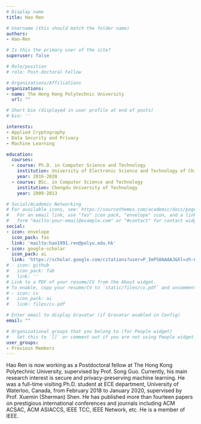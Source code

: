 ```yaml
---
# Display name
title: Hao Ren

# Username (this should match the folder name)
authors:
- Hao-Ren

# Is this the primary user of the site?
superuser: false

# Role/position
# role: Post-doctoral Fellow

# Organizations/Affiliations
organizations:
- name: The Hong Kong Polytechnic University
  url: ""

# Short bio (displayed in user profile at end of posts)
# bio: ''

interests:
- Applied Cryptography
- Data Security and Privacy 
- Machine Learning

education:
  courses:
  - course: Ph.D. in Computer Science and Technology
    institution: University of Electronic Science and Technology of China
    year: 2016-2020
  - course: BSc. in Computer Science and Technology
    institution: Chengdu University of Technology
    year: 2009-2013

# Social/Academic Networking
# For available icons, see: https://sourcethemes.com/academic/docs/page-builder/#icons
#   For an email link, use "fas" icon pack, "envelope" icon, and a link in the
#   form "mailto:your-email@example.com" or "#contact" for contact widget.
social:
- icon: envelope
  icon_pack: fas
  link: 'mailto:hao1991.ren@polyu.edu.hk'
- icon: google-scholar
  icon_pack: ai
  link: 'https://scholar.google.com/citations?user=P_ImPS0AAAAJ&hl=zh-CN'
# - icon: github
#   icon_pack: fab
#   link: ''
# Link to a PDF of your resume/CV from the About widget.
# To enable, copy your resume/CV to `static/files/cv.pdf` and uncomment the lines below.
# - icon: cv
#   icon_pack: ai
#   link: files/cv.pdf

# Enter email to display Gravatar (if Gravatar enabled in Config)
email: ""

# Organizational groups that you belong to (for People widget)
#   Set this to `[]` or comment out if you are not using People widget.
user_groups:
- Previous Members
---
```


Hao Ren is now working as a Postdoctoral fellow at The Hong Kong Polytechnic University, supervised by Prof. Song Guo. Currently, his main research interest is secure and privacy-preserving machine learning. He was a full-time visiting Ph.D. student at ECE department, University of Waterloo, Canada, from February 2018 to January 2020, supervised by Prof. Xuemin (Sherman) Shen. He has published more than fourteen papers on prestigious international conferences and journals including ACM ACSAC, ACM ASIACCS, IEEE TCC, IEEE Network, etc. He is a member of IEEE.
